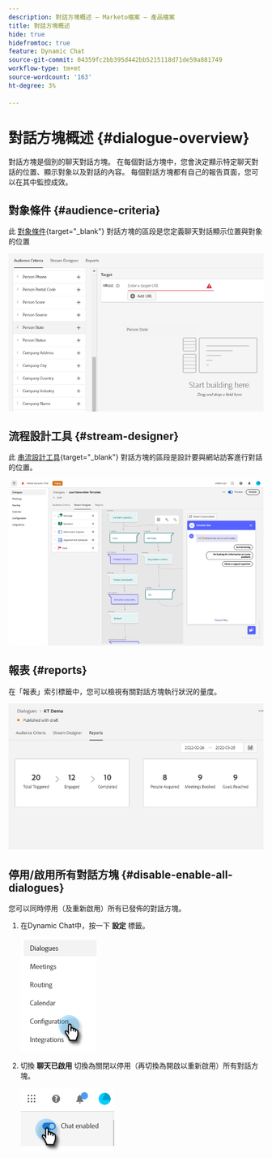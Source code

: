 ```yaml
---
description: 對話方塊概述 — Marketo檔案 — 產品檔案
title: 對話方塊概述
hide: true
hidefromtoc: true
feature: Dynamic Chat
source-git-commit: 04359fc2bb395d442bb5215118d71de59a881749
workflow-type: tm+mt
source-wordcount: '163'
ht-degree: 3%

---
```


# 對話方塊概述 {#dialogue-overview}

對話方塊是個別的聊天對話方塊。 在每個對話方塊中，您會決定顯示特定聊天對話的位置、顯示對象以及對話的內容。 每個對話方塊都有自己的報告頁面，您可以在其中監控成效。

## 對象條件 {#audience-criteria}

此 [對象條件](/help/marketo/product-docs/demand-generation/dynamic-chat/dialogues/audience-criteria.md){target="_blank"} 對話方塊的區段是您定義聊天對話顯示位置與對象的位置

![](assets/dialogue-overview-1.png)

## 流程設計工具 {#stream-designer}

此 [串流設計工具](/help/marketo/product-docs/demand-generation/dynamic-chat/dialogues/stream-designer.md){target="_blank"} 對話方塊的區段是設計要與網站訪客進行對話的位置。

![](assets/dialogue-overview-2.png)

## 報表 {#reports}

在「報表」索引標籤中，您可以檢視有關對話方塊執行狀況的量度。

![](assets/dialogue-overview-3.png)

## 停用/啟用所有對話方塊 {#disable-enable-all-dialogues}

您可以同時停用（及重新啟用）所有已發佈的對話方塊。

1. 在Dynamic Chat中，按一下 **設定** 標籤。

   ![](assets/dialogue-overview-4.png)

1. 切換 **聊天已啟用** 切換為關閉以停用（再切換為開啟以重新啟用）所有對話方塊。

   ![](assets/dialogue-overview-5.png)

